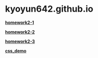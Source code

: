 # kyoyun642.github.io
[**homework2-1**](https://kyoyun642.github.io/text.html)

[**homework2-2**](https://kyoyun642.github.io/homework2.html)

[**homework2-3**](https://kyoyun642.github.io/Untitled-135.html)

[**css_demo**](https://kyoyun642.github.io/css_demo.html)

